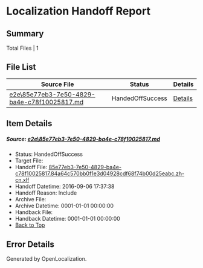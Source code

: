 # <a name='report-top'></a> Localization Handoff Report

## Summary
 Total Files | 1

## File List
 Source File | Status | Details 
 ----------- | ------ | ------- 
 [e2e\85e77eb3-7e50-4829-ba4e-c78f10025817.md](https://github.com/OpenLocalizationTestOrg/ol-test0/blob/37914403d846a7140ea880d18b0a51b80200440f/e2e/85e77eb3-7e50-4829-ba4e-c78f10025817.md) | HandedOffSuccess | [Details](#781189d47f4a376563bda077cab2d2a352f447831)

## Item Details
##### <a name='781189d47f4a376563bda077cab2d2a352f447831'></a> Source: [e2e\85e77eb3-7e50-4829-ba4e-c78f10025817.md](https://github.com/OpenLocalizationTestOrg/ol-test0/blob/37914403d846a7140ea880d18b0a51b80200440f/e2e/85e77eb3-7e50-4829-ba4e-c78f10025817.md)
* Status: HandedOffSuccess
* Target File: 
* Handoff File: [85e77eb3-7e50-4829-ba4e-c78f10025817.84a64c570bb0f1e3d04928cdf68f74b00d25eabc.zh-cn.xlf](https://github.com/OpenLocalizationTestOrg/ol-test0-handoff/blob/155eda786053f8b13d3df3069e5a99622d191462/ol-handoff/OpenLocalizationTestOrg/ol-test0-zhcn/ci/ht/85e77eb3-7e50-4829-ba4e-c78f10025817.84a64c570bb0f1e3d04928cdf68f74b00d25eabc.zh-cn.xlf)
* Handoff Datetime: 2016-09-06 17:37:38
* Handoff Reason: Include
* Archive File: 
* Archive Datetime: 0001-01-01 00:00:00
* Handback File: 
* Handback Datetime: 0001-01-01 00:00:00
* [Back to Top](#report-top)


## Error Details

Generated by OpenLocalization.
